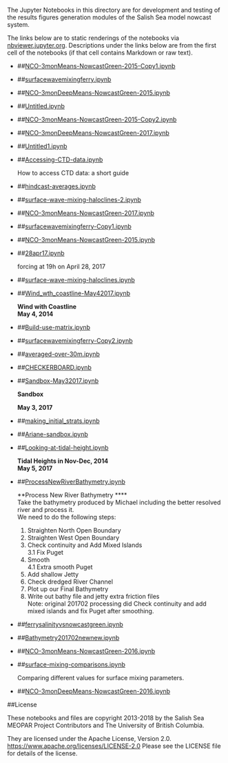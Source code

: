 The Jupyter Notebooks in this directory are for development and testing of
the results figures generation modules of the Salish Sea model nowcast system.

The links below are to static renderings of the notebooks via
[nbviewer.jupyter.org](https://nbviewer.jupyter.org/).
Descriptions under the links below are from the first cell of the notebooks
(if that cell contains Markdown or raw text).

* ##[NCO-3monMeans-NowcastGreen-2015-Copy1.ipynb](https://nbviewer.jupyter.org/urls/bitbucket.org/salishsea/analysis-vicky/raw/tip/notebooks/NCO-3monMeans-NowcastGreen-2015-Copy1.ipynb)  
    
* ##[surfacewavemixingferry.ipynb](https://nbviewer.jupyter.org/urls/bitbucket.org/salishsea/analysis-vicky/raw/tip/notebooks/surfacewavemixingferry.ipynb)  
    
* ##[NCO-3monDeepMeans-NowcastGreen-2015.ipynb](https://nbviewer.jupyter.org/urls/bitbucket.org/salishsea/analysis-vicky/raw/tip/notebooks/NCO-3monDeepMeans-NowcastGreen-2015.ipynb)  
    
* ##[Untitled.ipynb](https://nbviewer.jupyter.org/urls/bitbucket.org/salishsea/analysis-vicky/raw/tip/notebooks/Untitled.ipynb)  
    
* ##[NCO-3monMeans-NowcastGreen-2015-Copy2.ipynb](https://nbviewer.jupyter.org/urls/bitbucket.org/salishsea/analysis-vicky/raw/tip/notebooks/NCO-3monMeans-NowcastGreen-2015-Copy2.ipynb)  
    
* ##[NCO-3monDeepMeans-NowcastGreen-2017.ipynb](https://nbviewer.jupyter.org/urls/bitbucket.org/salishsea/analysis-vicky/raw/tip/notebooks/NCO-3monDeepMeans-NowcastGreen-2017.ipynb)  
    
* ##[Untitled1.ipynb](https://nbviewer.jupyter.org/urls/bitbucket.org/salishsea/analysis-vicky/raw/tip/notebooks/Untitled1.ipynb)  
    
* ##[Accessing-CTD-data.ipynb](https://nbviewer.jupyter.org/urls/bitbucket.org/salishsea/analysis-vicky/raw/tip/notebooks/Accessing-CTD-data.ipynb)  
    
    How to access CTD data: a short guide  

* ##[hindcast-averages.ipynb](https://nbviewer.jupyter.org/urls/bitbucket.org/salishsea/analysis-vicky/raw/tip/notebooks/hindcast-averages.ipynb)  
    
* ##[surface-wave-mixing-haloclines-2.ipynb](https://nbviewer.jupyter.org/urls/bitbucket.org/salishsea/analysis-vicky/raw/tip/notebooks/surface-wave-mixing-haloclines-2.ipynb)  
    
* ##[NCO-3monMeans-NowcastGreen-2017.ipynb](https://nbviewer.jupyter.org/urls/bitbucket.org/salishsea/analysis-vicky/raw/tip/notebooks/NCO-3monMeans-NowcastGreen-2017.ipynb)  
    
* ##[surfacewavemixingferry-Copy1.ipynb](https://nbviewer.jupyter.org/urls/bitbucket.org/salishsea/analysis-vicky/raw/tip/notebooks/surfacewavemixingferry-Copy1.ipynb)  
    
* ##[NCO-3monMeans-NowcastGreen-2015.ipynb](https://nbviewer.jupyter.org/urls/bitbucket.org/salishsea/analysis-vicky/raw/tip/notebooks/NCO-3monMeans-NowcastGreen-2015.ipynb)  
    
* ##[28apr17.ipynb](https://nbviewer.jupyter.org/urls/bitbucket.org/salishsea/analysis-vicky/raw/tip/notebooks/28apr17.ipynb)  
    
    forcing at 19h on April 28, 2017  

* ##[surface-wave-mixing-haloclines.ipynb](https://nbviewer.jupyter.org/urls/bitbucket.org/salishsea/analysis-vicky/raw/tip/notebooks/surface-wave-mixing-haloclines.ipynb)  
    
* ##[Wind_wth_coastline-May42017.ipynb](https://nbviewer.jupyter.org/urls/bitbucket.org/salishsea/analysis-vicky/raw/tip/notebooks/Wind_wth_coastline-May42017.ipynb)  
    
    **Wind with Coastline**  
    **May 4, 2014**  

* ##[Build-use-matrix.ipynb](https://nbviewer.jupyter.org/urls/bitbucket.org/salishsea/analysis-vicky/raw/tip/notebooks/Build-use-matrix.ipynb)  
    
* ##[surfacewavemixingferry-Copy2.ipynb](https://nbviewer.jupyter.org/urls/bitbucket.org/salishsea/analysis-vicky/raw/tip/notebooks/surfacewavemixingferry-Copy2.ipynb)  
    
* ##[averaged-over-30m.ipynb](https://nbviewer.jupyter.org/urls/bitbucket.org/salishsea/analysis-vicky/raw/tip/notebooks/averaged-over-30m.ipynb)  
    
* ##[CHECKERBOARD.ipynb](https://nbviewer.jupyter.org/urls/bitbucket.org/salishsea/analysis-vicky/raw/tip/notebooks/CHECKERBOARD.ipynb)  
    
* ##[Sandbox-May32017.ipynb](https://nbviewer.jupyter.org/urls/bitbucket.org/salishsea/analysis-vicky/raw/tip/notebooks/Sandbox-May32017.ipynb)  
    
    **Sandbox**  
      
    **May 3, 2017**  
      


* ##[making_initial_strats.ipynb](https://nbviewer.jupyter.org/urls/bitbucket.org/salishsea/analysis-vicky/raw/tip/notebooks/making_initial_strats.ipynb)  
    
* ##[Ariane-sandbox.ipynb](https://nbviewer.jupyter.org/urls/bitbucket.org/salishsea/analysis-vicky/raw/tip/notebooks/Ariane-sandbox.ipynb)  
    
* ##[Looking-at-tidal-height.ipynb](https://nbviewer.jupyter.org/urls/bitbucket.org/salishsea/analysis-vicky/raw/tip/notebooks/Looking-at-tidal-height.ipynb)  
    
    **Tidal Heights in Nov-Dec, 2014**  
    **May 5, 2017**  

* ##[ProcessNewRiverBathymetry.ipynb](https://nbviewer.jupyter.org/urls/bitbucket.org/salishsea/analysis-vicky/raw/tip/notebooks/ProcessNewRiverBathymetry.ipynb)  
    
    **Process New River Bathymetry ****  
    Take the bathymetry produced by Michael including the better resolved river and process it.  
    We need to do the following steps:  
    1. Straighten North Open Boundary  
    2. Straighten West Open Boundary  
    3. Check continuity and Add Mixed Islands  
    3.1 Fix Puget  
    4. Smooth  
    4.1 Extra smooth Puget  
    5. Add shallow Jetty  
    6. Check dredged River Channel  
    7. Plot up our Final Bathymetry  
    8. Write out bathy file and jetty extra friction files  
    Note: original 201702 processing did Check continuity and add mixed islands and fix Puget after smoothing.  

* ##[ferrysalinityvsnowcastgreen.ipynb](https://nbviewer.jupyter.org/urls/bitbucket.org/salishsea/analysis-vicky/raw/tip/notebooks/ferrysalinityvsnowcastgreen.ipynb)  
    
* ##[Bathymetry201702newnew.ipynb](https://nbviewer.jupyter.org/urls/bitbucket.org/salishsea/analysis-vicky/raw/tip/notebooks/Bathymetry201702newnew.ipynb)  
    
* ##[NCO-3monMeans-NowcastGreen-2016.ipynb](https://nbviewer.jupyter.org/urls/bitbucket.org/salishsea/analysis-vicky/raw/tip/notebooks/NCO-3monMeans-NowcastGreen-2016.ipynb)  
    
* ##[surface-mixing-comparisons.ipynb](https://nbviewer.jupyter.org/urls/bitbucket.org/salishsea/analysis-vicky/raw/tip/notebooks/surface-mixing-comparisons.ipynb)  
    
    Comparing different values for surface mixing parameters.   

* ##[NCO-3monDeepMeans-NowcastGreen-2016.ipynb](https://nbviewer.jupyter.org/urls/bitbucket.org/salishsea/analysis-vicky/raw/tip/notebooks/NCO-3monDeepMeans-NowcastGreen-2016.ipynb)  
    

##License

These notebooks and files are copyright 2013-2018
by the Salish Sea MEOPAR Project Contributors
and The University of British Columbia.

They are licensed under the Apache License, Version 2.0.
https://www.apache.org/licenses/LICENSE-2.0
Please see the LICENSE file for details of the license.
